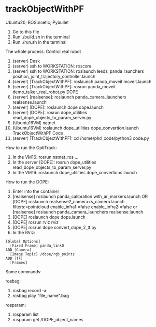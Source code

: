 # trackObjectWithPF
Ubuntu20; ROS:noetic; Pybullet
  1. Go to this file
  2. Run ./build.sh in the terminal
  3. Run ./run.sh in the terminal


The whole process:
  Control real robot
  1. (server) Desk 
  2. (server) ssh to WORKSTATION: roscore 
  3. (server) ssh to WORKSTATION: roslaunch leeds_panda_launchers position_joint_trajectory_controller.launch 
  3. (server) [TrackObjectWithPF]: roslaunch panda_moveit moveit.launch 
  4. (server) [TrackObjectWithPF]: rosrun panda_moveit demo_talker_real_robot.py 
  DOPE
  5. (server) [realsense]: roslaunch panda_camera_launchers realsense.launch 
  6. (server) [DOPE]: roslaunch dope dope.launch 
  7. (server) [DOPE]: rosrun dope_utilities read_dope_objects_to_param_server.py
  8. (Ubuntu16VM) natnet
  9. (Ubuntu16VM) roslaunch dope_utilities dope_convertion.launch
  TrackObjectWithPF Code
  10. (server) [TrackObjectWithPF]: cd /home/phd_code/python3 code.py



How to run the OptiTrack:
  1. In the VM16: rosrun natnet_ros ...
  2. In the server [DOPE]: rosrun dope_utilities read_dope_objects_to_param_server.py
  3. In the VM16: roslaunch dope_utilities dope_convertions.launch


How to run the DOPE:
  1. Enter into the container
  2. [realsense] roslaunch panda_calibration with_ar_markers.launch 
  OR [DOPE] roslaunch realsense2_camera rs_camera.launch filters:=pointcloud enable_infra1:=false enable_infra2:=false
  or [realsense] roslaunch panda_camera_launchers realsense.launch
  3. [DOPE] roslaunch dope dope.launch
  4. [DOPE] rosrun rviz rviz
  5. [DOPE] rosrun dope convert_dope_2_tf.py
  6. In the RViz:
    
    [Global Options]
      [Fixed Frame] panda_link0
    ADD [Camera]
      [Image Topic] /dope/rgb_points
    ADD [TF]
      [Frames]
  
Some commands:
  
  rosbag:
  1. rosbag record -a
  2. rosbag play "file_name".bag
  
  rosparam:
  1. rosparam list
  2. rosparam get /DOPE_object_names
